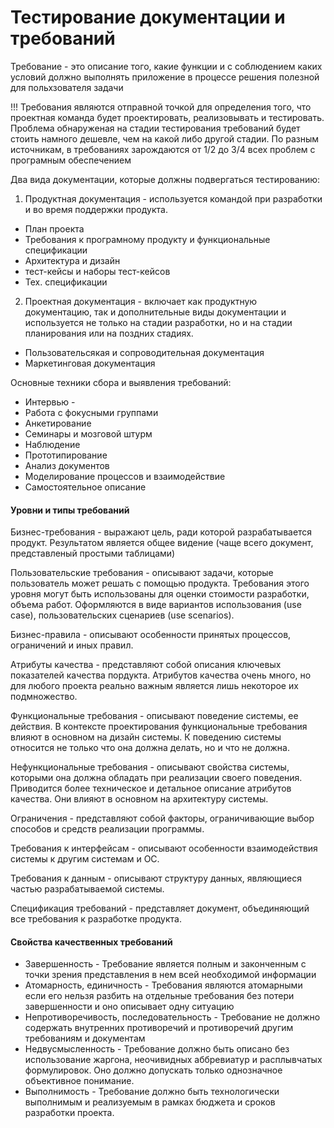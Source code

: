 # Тестирование документации и требований

Требование - это описание того, какие функции и с соблюдением каких условий должно выполнять приложение в процессе решения полезной для польхзователя задачи

!!! Требования являются отправной точкой для определения того, что проектная команда будет проектировать, реализовывать и тестировать. Проблема обнаруженая на стадии тестирования требований будет стоить намного дешевле, чем на какой либо другой стадии.
По разным источникам, в требованиях зарождаются от 1/2 до 3/4 всех проблем с програмным обеспечением

Два вида документации, которые должны подвергаться тестированию:

1) Продуктная документация - используется командой при разработки и во время поддержки продукта.

- План проекта
- Требования к програмному продукту и функциональные спецификации
- Архитектура и дизайн
- тест-кейсы и наборы тест-кейсов
- Тех. спецификации


2) Проектная документация - включает как продуктную документацию, так и дополнительные виды документации и используется не только на стадии разработки, но и на стадии планирования или на поздних стадиях.

- Пользовательсякая и сопроводительная документация
- Маркетинговая документация

Основные техники сбора и выявления требований:
- Интервью - 
- Работа с фокусными группами
- Анкетирование
- Семинары и мозговой штурм
- Наблюдение
- Прототипирование
- Анализ документов
- Моделирование процессов и взаимодействие
- Самостоятельное описание

#### Уровни и типы требований

Бизнес-требования - выражают цель, ради которой разрабатывается продукт. Результатом является общее видение (чаще всего документ, представленый простыми таблицами)

Пользовательские требования - описывают задачи, которые пользователь может решать с помощью продукта. Требования этого уровня могут быть использованы для оценки стоимости разработки, объема работ. Оформляются в виде вариантов использования (use case), пользовательских сценариев (use scenarios).

Бизнес-правила - описывают особенности принятых процессов, ограничений и иных правил.

Атрибуты качества - представляют собой описания ключевых показателей качества пордукта. Атрибутов качества очень много, но для любого проекта реально важным является лишь некоторое их подмножество.

Функциональные требования - описывают поведение системы, ее действия. В контексте проектирования функциональные требования влияют в основном на дизайн системы. 
К поведению системы относится не только что она должна делать, но и что не должна.

Нефункциональные требования - описывают свойства системы, которыми она должна обладать при реализации своего поведения. Приводится более техническое и детальное описание атрибутов качества. Они влияют в основном на архитектуру системы.

Ограничения - представляют собой факторы, ограничивающие выбор способов и средств реализации программы.

Требования к интерфейсам - описывают особенности взаимодействия системы к другим системам и ОС.

Требования к данным - описывают структуру данных, являющиеся частью разрабатываемой системы.

Спецификация требований - представляет документ, объединяющий все требования к разработке продукта.


#### Свойства качественных требований

- Завершенность - Требование является полным и законченным с точки зрения представления в нем всей необходимой информации
- Атомарность, единичность - Требования являются атомарными если его нельзя разбить на отдельные требования без потери завершенности и оно описывает одну ситуацию
- Непротиворечивость, последовательность - Требование не должно содержать внутренних противоречий и противоречий другим требованиям и документам
- Недвусмысленность - Требование должно быть описано без использование жаргона, неочивидных аббревиатур и расплывчатых формулировок. Оно должно допускать только однозначное объективное понимание.
- Выполнимость - Требование должно быть технологически выполнимым и реализуемым в рамках бюджета и сроков разработки проекта.
